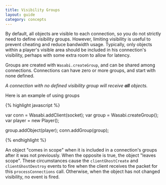 ```yaml
---
title: Visibility Groups
layout: guide
category: concepts
---
```


By default, all objects are visible to each connection, so you do not strictly need to define visibility groups. However, limiting visibility is useful to prevent cheating and reduce bandwidth usage. Typically, only objects within a player's visible area should be included in his connection's visibility, perhaps with some extra room to allow for latency.

Groups are created with `Wasabi.createGroup`, and can be shared among connections. Connections can have zero or more groups, and start with none defined.

*A connection with no defined visibility group will receive **all** objects.*

Here is an example of using groups

{% highlight javascript %}

var conn = Wasabi.addClient(socket);
var group = Wasabi.createGroup();
var player = new Player();

group.addObject(player);
conn.addGroup(group);

{% endhighlight %}

An object "comes in scope" when it is included in a connection's groups after it was not previously. When the opposite is true, the object "leaves scope". These circumstances cause the `clientGhostCreate` and `clientGhostDestroy` events to fire when the client receives the packet for this `processConnections` call. Otherwise, when the object has not changed visibility, no event is fired.